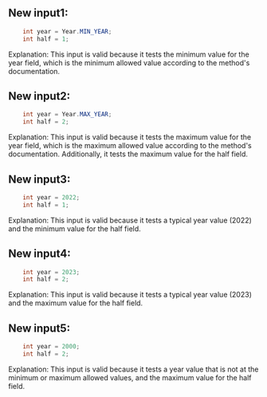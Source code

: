 ## New input1:
```java
    int year = Year.MIN_YEAR;
    int half = 1;
```
Explanation: This input is valid because it tests the minimum value for the year field, which is the minimum allowed value according to the method's documentation.

## New input2:
```java
    int year = Year.MAX_YEAR;
    int half = 2;
```
Explanation: This input is valid because it tests the maximum value for the year field, which is the maximum allowed value according to the method's documentation. Additionally, it tests the maximum value for the half field.

## New input3:
```java
    int year = 2022;
    int half = 1;
```
Explanation: This input is valid because it tests a typical year value (2022) and the minimum value for the half field.

## New input4:
```java
    int year = 2023;
    int half = 2;
```
Explanation: This input is valid because it tests a typical year value (2023) and the maximum value for the half field.

## New input5:
```java
    int year = 2000;
    int half = 2;
```
Explanation: This input is valid because it tests a year value that is not at the minimum or maximum allowed values, and the maximum value for the half field.